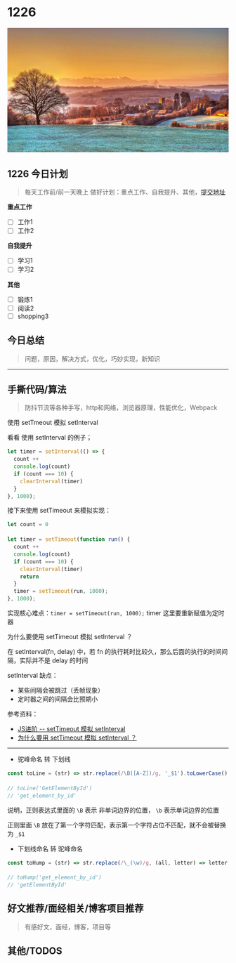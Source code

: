 
# 1226

![](./bg-imgs/1226.jpg)


## 1226 今日计划
> 每天工作前/前一天晚上 做好计划：重点工作、自我提升、其他，[提交地址](https://github.com/cuixiaorui/study-every-day/issues)

**重点工作**

- [ ] 工作1
- [ ] 工作2

**自我提升**

- [ ] 学习1
- [ ] 学习2

**其他**

- [ ] 锻炼1
- [ ] 阅读2
- [ ] shopping3

## 今日总结
> 问题，原因，解决方式，优化，巧妙实现，新知识



---



## 手撕代码/算法
> 防抖节流等各种手写，http和网络，浏览器原理，性能优化，Webpack

使用 setTmeout 模拟 setInterval


看看 使用 setInterval 的例子；

```js
let timer = setInterval(() => {
  count ++
  console.log(count)
  if (count === 10) {
    clearInterval(timer)
  }
}, 1000);
```

接下来使用 setTimeout 来模拟实现：

```js
let count = 0

let timer = setTimeout(function run() {
  count ++
  console.log(count)
  if (count === 10) {
    clearInterval(timer)
    return
  }
  timer = setTimeout(run, 1000);
}, 1000);

```

实现核心难点：`timer = setTimeout(run, 1000);` timer 这里要重新赋值为定时器



为什么要使用 setTimeout 模拟 setInterval ？

在 setInterval(fn, delay) 中，若 fn 的执行耗时比较久，那么后面的执行的时间间隔，实际并不是 delay 的时间

setInterval 缺点：

- 某些间隔会被跳过（丢帧现象）
- 定时器之间的间隔会比预期小


参考资料：

- [JS进阶 -- setTimeout 模拟 setInterval](https://www.jianshu.com/p/a3910f0628ce)
- [为什么要用 setTimeout 模拟 setInterval ？](https://segmentfault.com/a/1190000038829248)


---

- 驼峰命名 转 下划线

```js
const toLine = (str) => str.replace(/\B([A-Z])/g, '_$1').toLowerCase()

// toLine('GetElementById')
// 'get_element_by_id'
```

说明，正则表达式里面的 `\B` 表示 非单词边界的位置， `\b` 表示单词边界的位置

正则里面 `\B` 放在了第一个字符匹配，表示第一个字符占位不匹配，就不会被替换为 `_$1`

- 下划线命名 转 驼峰命名

```js
const toHump = (str) => str.replace(/\_(\w)/g, (all, letter) => letter.toUpperCase())

// toHump('get_element_by_id')
// 'getElementById'
```


## 好文推荐/面经相关/博客项目推荐
> 有感好文，面经，博客，项目等


## 其他/TODOS